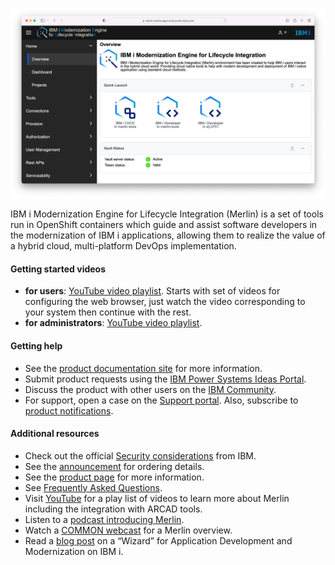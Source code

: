 ![](./images/overview/main.png)

IBM i Modernization Engine for Lifecycle Integration (Merlin) is a set of tools run in OpenShift containers which guide and assist software developers in the modernization of IBM i applications, allowing them to realize the value of a hybrid cloud, multi-platform DevOps implementation.  

#### Getting started videos

* **for users**: [YouTube video playlist](https://www.youtube.com/playlist?list=PLPELYviDwCnY6L5r5ZnmCneqhakLcB7ko). Starts with set of videos for configuring the web browser, just watch the video corresponding to your system then continue with the rest.
* **for administrators**: [YouTube video playlist](https://www.youtube.com/watch?v=6UlN1vhrCPo&list=PLPELYviDwCnajC310KB2K7zfu51FPuYJS).

#### Getting help

* See the [product documentation site](https://www.ibm.com/docs/en/merlin/1.0?topic=overview) for more information.
* Submit product requests using the [IBM Power Systems Ideas Portal](https://ibm-power-systems.ideas.ibm.com/?category=7112512098562980476).
* Discuss the product with other users on the [IBM Community](https://community.ibm.com/community/user/power/communities/community-home?communitykey=f0246bc4-08f3-43c5-a7f8-b6a64d387894).
* For support, open a case on the [Support portal](https://www.ibm.com/mysupport/).  Also, subscribe to [product notifications](https://www.ibm.com/systems/support/myview/subscription/css.wss).

#### Additional resources

* Check out the official [Security considerations](https://www.ibm.com/docs/en/merlin/1.0?topic=overview-security-considerations) from IBM.
* See the [announcement](https://www.ibm.com/common/ssi/ShowDoc.wss?docURL=/common/ssi/rep_ca/8/897/ENUS222-128/index.html) for ordering details.
* See the [product page](https://www.ibm.com/products/ibm-i-merlin) for more information.
* See [Frequently Asked Questions](https://www.ibm.com/support/pages/ibm-i-modernization-engine-lifecycle-integration-merlin-overview#faq).
* Visit [YouTube](https://www.youtube.com/playlist?list=PLPELYviDwCnYe60cNHs_Hf-4Sr8h_0uVE) for a play list of videos to learn more about Merlin including the integration with ARCAD tools.
* Listen to a [podcast introducing Merlin](https://techchannel.com/Trends/05/2022/merlin-ibm-i-wizard).
* Watch a [COMMON webcast](https://learn.common.org/products/may-2022-ibm-i-updates#tab-product_tab_overview) for a Merlin overview.
* Read a [blog post](https://www.arcadsoftware.com/news-events/blog/a-wizard-for-application-development-and-modernization-on-ibm-i/) on a “Wizard” for Application Development and Modernization on IBM i.